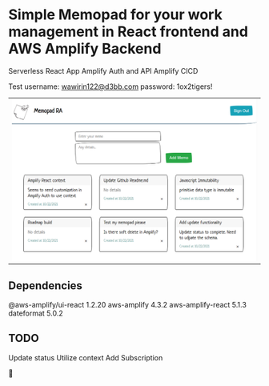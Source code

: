 # Simple Memopad for your work management in React frontend and AWS Amplify Backend
Serverless React App
Amplify Auth and API
Amplify CICD

Test username: wawirin122@d3bb.com
password:  1ox2tigers!

<table>
<tbody>
 <tr>
<td align="center">
<img  style="width:500px" src="https://github.com/jparkley/memopad-react-amplify-graphql/blob/master/screenshot-react-amplify-01.png"> 
</td>
</tr>
 </tbody>
</table>


##  Dependencies
@aws-amplify/ui-react 1.2.20
aws-amplify 4.3.2
aws-amplify-react 5.1.3
dateformat 5.0.2


## TODO
Update status
Utilize context
Add Subscription

:musical_note:

